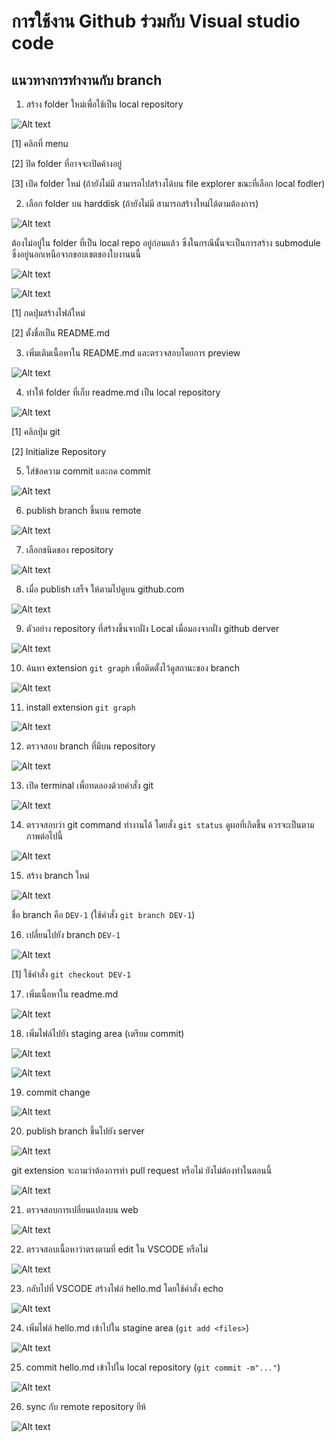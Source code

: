 # การใช้งาน Github ร่วมกับ Visual studio code
## แนวทางการทำงานกับ branch

1. สร้าง folder ใหม่เพื่อใช้เป็น local repository


![Alt text](./Pictures/Picture-11.png)

[1] คลิกที่ menu

[2] ปิด folder ที่อาจจะเปิดค้างอยู่

[3] เปิด folder ใหม่ (ถ้ายังไม่มี สามารถไปสร้างได้บน file explorer ขณะที่เลือก local fodler)

2. เลือก folder บน harddisk (ถ้ายังไม่มี สามารถสร้างใหม่ได้ตามต้องการ) 

![Alt text](./Pictures/Picture-12.png)

ต้องไม่อยู่ใน folder ที่เป็น local repo อยู่ก่อนแล้ว ซึ่งในกรณีนั้นจะเป็นการสร้าง submodule ซึ่งอยู่นอกเหนือจากขอบเขตของใบงานนนี้

![Alt text](./Pictures/Picture-13.png)

![Alt text](image.png)

[1] กดปุ่มสร้างไฟล์ใหม่

[2] ตั้งชื่อเป็น README.md

3. เพิ่มเติมเนื้อหาใน README.md และตรวจสอบโดยการ preview

![Alt text](./Pictures/Picture-14.png)


4. ทำให้ folder ที่เก็บ readme.md เป็น local repository  

![Alt text](./Pictures/Picture-15.png)
 
[1] คลิกปุ่ม git

[2] Initialize Repository


5. ใส่ข้อความ commit และกด commit

![Alt text](./Pictures/Picture-16.png)

6. publish branch ขึ้นบน remote 

![Alt text](./Pictures/Picture-17.png)

7. เลือกชนิดของ repository

![Alt text](./Pictures/Picture-18.png)

8. เมื่อ publish เสร็จ ให้ตามไปดูบน github.com

![Alt text](./Pictures/Picture-19.png)


9. ตัวอย่าง repository ที่สร้างขึ้นจากฝั่ง Local เมื่อมองจากฝั่ง github derver

![Alt text](./Pictures/Picture-20.png)


10. ค้นหา extension `git graph` เพื่อติดตั้งไว้ดูสถานะของ branch  

![Alt text](./Pictures/Picture-21.png)

11. install extension `git graph`

![Alt text](./Pictures/Picture-22.png)


12. ตรวจสอบ branch ที่มีบน repository 

![Alt text](Pictures/Picture-23.png)

13. เปิด terminal เพื่อทดลองด้วยคำสั่ง  git

![Alt text](./Pictures/Picture-24.png)

14. ตรวจสอบว่า git command ทำงานได้ โดยสั่ง `git status` ดูผลที่เกิดขึ้น ควรจะเป็นตามภาพต่อไปนี้

![Alt text](./Pictures/Picture-25.png)


15. สร้าง branch ใหม่

![Alt text](./Pictures/Picture-26.png)

ชื่อ branch คือ `DEV-1` 
(ใช้คำสั่ง `git branch DEV-1`)

16. เปลี่ยนไปยัง branch `DEV-1`

![Alt text](./Pictures/Picture-27.png)


[1] ใช้คำสั่ง `git checkout DEV-1`

17. เพิ่มเนื้อหาใน readme.md


![Alt text](./Pictures/Picture-28.png)


18. เพิ่มไฟล์ไปยัง staging area (เตรียม commit)


![Alt text](./Pictures/Picture-29.png)


 ![Alt text](./Pictures/Picture-30.png)

19. commit change

![Alt text](./Pictures/Picture-31.png)


20. publish branch ขึ้นไปยัง server 

![Alt text](./Pictures/Picture-32.png)

git extension จะถามว่าต้องการทำ pull request หรือไม่ ยังไม่ต้องทำในตอนนี้

![Alt text](./Pictures/Picture-33.png)

21. ตรวจสอบการเปลี่ยนแปลงบน web

![Alt text](./Pictures/Picture-34.png)

22. ตรวจสอบเนื้อหาว่าตรงตามที่ edit ใน VSCODE หรือไม่

![Alt text](./Pictures/Picture-35.png)

23. กลับไปที่ VSCODE สร้างไฟล์ hello.md โดยใช้คำสั่ง echo


![Alt text](./Pictures/Picture-36.png)

24. เพิ่มไฟล์ hello.md เข้าไปใน stagine area  (`git add <files>`)

![Alt text](./Pictures/Picture-37.png)


25.  commit hello.md เข้าไปใน local repository  (`git commit -m"..."`)

![Alt text](./Pictures/Picture-38.png)

26. sync กับ remote repository ยีห้
 
![Alt text](./Pictures/Picture-39.png)







